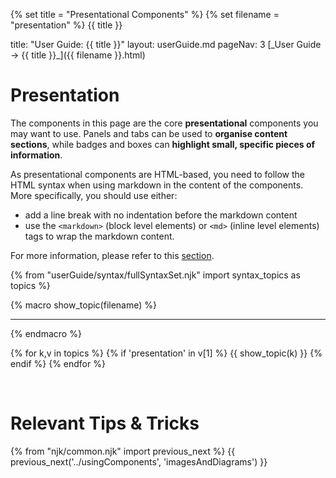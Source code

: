 {% set title = "Presentational Components" %}
{% set filename = "presentation" %}
<span id="title" class="d-none">{{ title }}</span>

<frontmatter>
  title: "User Guide: {{ title }}"
  layout: userGuide.md
  pageNav: 3
</frontmatter>

<span id="link" class="d-none">
<md>[_User Guide → {{ title }}_]({{ filename }}.html)</md>
</span>

<include src="advanced.md#slots-info" />

# Presentation

<div id="overview" class="lead">

The components in this page are the core **presentational** components you may want to use. Panels and tabs can be used to **organise content sections**, while badges and boxes can **highlight small, specific pieces of information**.
</div>
<box type = "warning" header = "#### Use of markdown in content" >

As presentational components are HTML-based, you need to follow the HTML syntax when using markdown in the content of the components.
More specifically, you should use either:
- add a line break with no indentation before the markdown content
- use the `<markdown>` (block level elements) or `<md>` (inline level elements) tags to wrap the markdown content.

For more information, please refer to this [section]({{baseUrl}}/userGuide/usingHtmlJavaScriptCss.html#markdown-in-html).
</box>

{% from "userGuide/syntax/fullSyntaxSet.njk" import syntax_topics as topics %}

{% macro show_topic(filename) %}
<include src="../syntax/{{ filename }}.md" />
<hr>
{% endmacro %}

{% for k,v in topics %}
{% if 'presentation' in v[1] %}
{{ show_topic(k) }}
{% endif %}
{% endfor %}

<br>

# Relevant Tips & Tricks

<panel header="Indent components">

<include src="../tipsAndTricks.md#indentComponents" />

</panel>

{% from "njk/common.njk" import previous_next %}
{{ previous_next('../usingComponents', 'imagesAndDiagrams') }}
